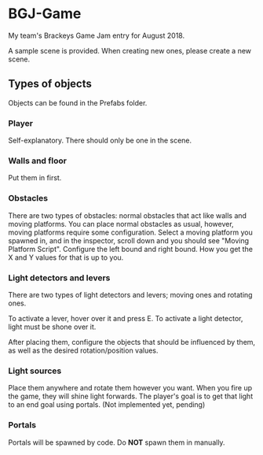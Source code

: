 # BGJ-Game
My team's Brackeys Game Jam entry for August 2018.

A sample scene is provided. When creating new ones, please create a new scene.

## Types of objects
Objects can be found in the Prefabs folder.

### Player
Self-explanatory. There should only be one in the scene.

### Walls and floor
Put them in first.

### Obstacles
There are two types of obstacles: normal obstacles that act like walls and moving platforms.
You can place normal obstacles as usual, however, moving platforms require some configuration. Select a moving platform you spawned in,
and in the inspector, scroll down and you should see "Moving Platform Script". Configure the left bound and right bound. How you get
the X and Y values for that is up to you.

### Light detectors and levers
There are two types of light detectors and levers; moving ones and rotating ones.

To activate a lever, hover over it and press E.
To activate a light detector, light must be shone over it.

After placing them, configure the objects that should be influenced by them, as well as the desired rotation/position values.

### Light sources
Place them anywhere and rotate them however you want. When you fire up the game, they will shine light forwards.
The player's goal is to get that light to an end goal using portals. (Not implemented yet, pending)

### Portals
Portals will be spawned by code. Do **NOT** spawn them in manually.
